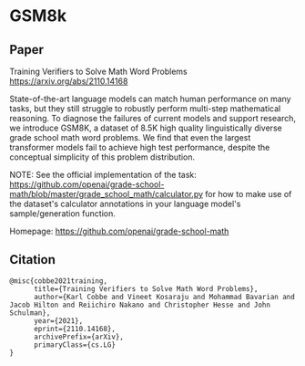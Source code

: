 # GSM8k

## Paper
Training Verifiers to Solve Math Word Problems
https://arxiv.org/abs/2110.14168

State-of-the-art language models can match human performance on many tasks, but
they still struggle to robustly perform multi-step mathematical reasoning. To
diagnose the failures of current models and support research, we introduce GSM8K,
a dataset of 8.5K high quality linguistically diverse grade school math word problems.
We find that even the largest transformer models fail to achieve high test performance,
despite the conceptual simplicity of this problem distribution.

NOTE: See the official implementation of the task:
    https://github.com/openai/grade-school-math/blob/master/grade_school_math/calculator.py
for how to make use of the dataset's calculator annotations in your language
model's sample/generation function.

Homepage: https://github.com/openai/grade-school-math


## Citation
```
@misc{cobbe2021training,
      title={Training Verifiers to Solve Math Word Problems},
      author={Karl Cobbe and Vineet Kosaraju and Mohammad Bavarian and Jacob Hilton and Reiichiro Nakano and Christopher Hesse and John Schulman},
      year={2021},
      eprint={2110.14168},
      archivePrefix={arXiv},
      primaryClass={cs.LG}
}
```

